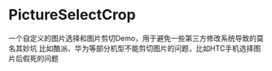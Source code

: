 # PictureSelectCrop
一个自定义的图片选择和图片剪切Demo，用于避免一些第三方修改系统导致的莫名其妙坑
比如酷派、华为等部分机型不能剪切图片的问题，比如HTC手机选择图片后假死的问题

